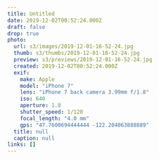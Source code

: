 ```yaml
---
title: Untitled
date: 2019-12-02T00:52:24.000Z
draft: false
drop: true
photo:
  url: s3/images/2019-12-01-16-52-24.jpg
  thumb: s3/thumbs/2019-12-01-16-52-24.jpg
  preview: s3/previews/2019-12-01-16-52-24.jpg
  created: 2019-12-02T00:52:24.000Z
  exif:
    make: Apple
    model: "iPhone 7"
    lens: "iPhone 7 back camera 3.99mm f/1.8"
    iso: 640
    aperture: 1.8
    shutter_speed: 1/120
    focal_length: "4.0 mm"
    gps: "47.7600694444444 -122.204063888889"
  title: null
  caption: null
links: []
---
```

